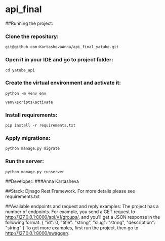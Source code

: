 # api_final
##Running the project:
### Clone the repository:
```
git@github.com:KartashevaAnna/api_final_yatube.git
```
### Open it in your IDE and go to project folder:

```
cd yatube_api
```

### Create the virtual environment and activate it:

```
python -m venv env
```

```
venv\scripts\activate
```

### Install requirements:


```
pip install -r requirements.txt
```

### Apply migrations:

```
python manage.py migrate
```

### Run the server:

```
python manage.py runserver
```

##Developer:
###Anna Kartasheva

##Stack:
Djnago Rest Framework. For more details please see requirements.txt

##Available endpoints and request and reply examples:
The project has a number of endpoints. For example, you send a GET request 
to http://127.0.0.1:8000/api/v1/groups/, and you'll get a JSON response in the
following format:
{
"id": 0,
"title": "string",
"slug": "string",
"description": "string"
}
To get more examples, first run the project, then go to http://127.0.0.1:8000/swagger/.

